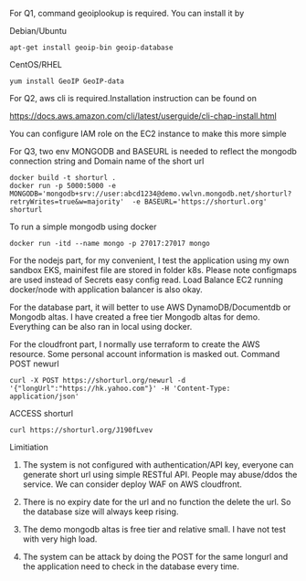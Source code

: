 For Q1, command geoiplookup is required. You can install it by

Debian/Ubuntu
```
apt-get install geoip-bin geoip-database
```
CentOS/RHEL
```
yum install GeoIP GeoIP-data
```

For Q2, aws cli is required.Installation instruction can be found on 

https://docs.aws.amazon.com/cli/latest/userguide/cli-chap-install.html

You can configure IAM role on the EC2 instance to make this more simple

For Q3, two env MONGODB and BASEURL is needed to reflect the mongodb connection string and Domain name of the short url
```
docker build -t shorturl .
docker run -p 5000:5000 -e MONGODB='mongodb+srv://user:abcd1234@demo.vwlvn.mongodb.net/shorturl?retryWrites=true&w=majority'  -e BASEURL='https://shorturl.org' shorturl
```
To run a simple mongodb using docker
```
docker run -itd --name mongo -p 27017:27017 mongo
```

For the nodejs part, for my convenient, I test the application using my own sandbox EKS, mainifest file are stored in folder k8s. Please note
configmaps are used instead of Secrets easy config read. Load Balance EC2 running docker/node with application balancer is also okay.

For the database part, it will better to use AWS DynamoDB/Documentdb or Mongodb altas. I have created a free tier Mongodb altas for demo. Everything can be also ran in local using docker.

For the cloudfront part, I normally use terraform to create the AWS resource. Some personal account information is masked out.
Command
POST newurl
```
curl -X POST https://shorturl.org/newurl -d '{"longUrl":"https://hk.yahoo.com"}' -H 'Content-Type: application/json'
```
ACCESS shorturl
```
curl https://shorturl.org/J190fLvev   
```

Limitiation
1. The system is not configured with authentication/API key, everyone can generate short url using simple RESTful API. People may abuse/ddos the service. We can consider deploy WAF on AWS cloudfront.

2. There is no expiry date for the url and no function the delete the url. So the database size will always keep rising.

3. The demo mongodb altas is free tier and relative small. I have not test with very high load.

4. The system can be attack by doing the POST for the same longurl and the application need to check in the database every time.


